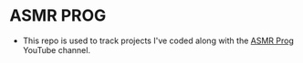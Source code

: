 # ASMR PROG

- This repo is used to track projects I've coded along with the [ASMR Prog](https://www.youtube.com/@AsmrProg/videos) YouTube channel.


